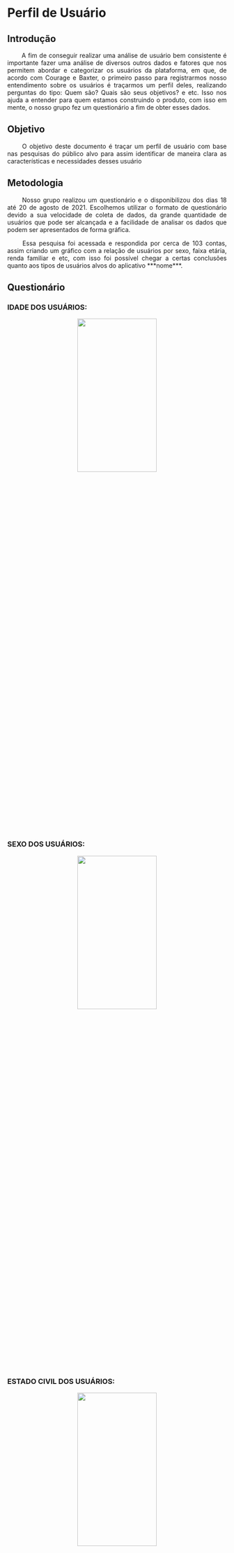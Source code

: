 # Perfil de Usuário 


## Introdução

<p align="justify"> &emsp;&emsp;
A fim de conseguir realizar uma análise de usuário bem consistente é importante fazer uma análise de diversos outros dados e fatores que nos permitem abordar e categorizar os usuários da plataforma, em que, de acordo com Courage e Baxter, o primeiro passo para registrarmos nosso entendimento sobre os usuários é traçarmos um perfil deles, realizando perguntas do tipo: Quem são? Quais são seus objetivos? e etc. Isso nos ajuda a entender para quem estamos construindo o produto, com isso em mente, o nosso grupo fez um questionário a fim de obter esses  dados. 

## Objetivo 

<p align="justify"> &emsp;&emsp;
O objetivo deste documento é traçar um perfil de usuário com base nas pesquisas do público alvo para assim identificar de maneira clara as características e necessidades desses usuário

## Metodologia 

<p align="justify"> &emsp;&emsp;
Nosso grupo realizou um questionário e o disponibilizou dos dias 18 até 20 de agosto de 2021. Escolhemos utilizar o formato de questionário devido a sua velocidade de coleta de dados, da grande quantidade de usuários que pode ser alcançada e a facilidade de analisar os dados que podem ser apresentados de forma gráfica.
<p align="justify"> &emsp;&emsp;
Essa pesquisa foi acessada e respondida por cerca de 103 contas, assim criando um gráfico com a relação de usuários por sexo, faixa etária, renda familiar e etc, com isso foi possível chegar a certas conclusões quanto aos tipos de usuários alvos do aplicativo ***nome***.

## Questionário 

### IDADE DOS USUÁRIOS: 
<p align="center">
	<img src="./assets/questionario/SEXO.PNG" width="60%" height="30%">
</p>

### SEXO DOS USUÁRIOS:
<p align="center">
	<img src="./assets/questionario/IDADE.PNG" width="60%" height="30%">
</p>

### ESTADO CIVIL DOS USUÁRIOS:
<p align="center">
	<img src="./assets/questionario/ESTADO.PNG" width="60%" height="30%">
</p>

### OCUPAÇÃO DOS USUÁRIOS:
<p align="center">
	<img src="./assets/questionario/OCUPAÇÃO.PNG" width="60%" height="30%">
</p>

### RENDA MENSAL FAMILIAR
<p align="center">
	<img src="./assets/questionario/RENDA.PNG" width="60%" height="30%">
</p>

### VOCÊ TEM FILHOS?
<p align="center">
	<img src="./assets/questionario/FILHOS.PNG" width="60%" height="30%">
</p>

### COM QUEM VOCÊ MORA?
<p align="center">
	<img src="./assets/questionario/MORADIA.PNG" width="60%" height="30%">
</p>

### COM QUE FREQUÊNCIA VOCÊ VIAJA?
<p align="center">
	<img src="./assets/questionario/VIAJA.PNG" width="60%" height="30%">
</p>

### O USUÁRIO COSTUMA VIAJAR MAIS POR:
<p align="center">
	<img src="./assets/questionario/MOTIVO.PNG" width="60%" height="30%">
</p>

### O QUE OS USUÁRIOS PREFEREM UTILIZAR:
<p align="center">
	<img src="./assets/questionario/PREFERENCIA.PNG" width="60%" height="30%">
</p>

### QUAIS PALAVRAS MAIS SE ENCAIXAM AOS USUÁRIOS:
<p align="center">
	<img src="./assets/questionario/ENCAixa.PNG" width="60%" height="30%">
</p>


## Perfil de usuário
A partir de todos os dados acima, podemos traçar um perfil do usuário do aplicativo **nome**.

|Item |Descrição|
|-|-|
|Faixa etária|A faixa etária média ficou  entre 18 a 25 anos sendo 79,6%.|
|Sexo|Bem equilibrada possuindo apenas 0,5% de diferença entre homens e mulheres, em que no total teve 52 respostas de pessoas do sexo masculino e 51 do sexo feminino.|
|Estado Civil|A maioria se apresenta solteiro(a), em que apenas 13% das pessoas se apresentaram como casado(a), divorciado(a) ou viúvo(a)|
|Ocupação|80% dos usuários responderam estar ainda estudando em que o restante ficou entre Trabalhando/Estagiando ou aposentado.|
|Renda Mensal Familiar|35,9% dos usuários responderam entre 4 a 11, seguido de 0 a 2 salários mínimos respondido por 21,4% e depois de 2 0 a 4 por 19,4% dos usuários.|
|Você tem filhos?|A maioria apresenta não ter nenhum filho, em que apenas 6,8% marcaram que possui apenas 1 e 8,7% colocaram possuir 2 ou mais.|
|Com quem você mora?|A maioria dos usuários responderam que moram com a família, sendo representada por 90,3% do total, a outra porcentagem se dividiu parcialmente entre morar sozinho ou com o parceiro(a).|
|Frequência de viagem:|Com respostas mais divididas em que 45% viajam apenas uma vez por ano, 23,4% viajam 2 vezes por ano e 20,4% viajam 1 vez entre 2 anos.|
|Você costuma viajar mais por:|Viajar por Lazer foi a opção mais comum, sendo 51,5% porém 45,6% responderam viajar mais por família, interessantemente nenhum usuário respondeu viajar por trabalho, provavelmente sendo um fator que a maioria que respondeu o questionário ainda estar estudando.|
|Você prefere utilizar em viagens:|Por uma grande margem, as pessoas preferem viajar utilizando a internet e aplicativos, apresentando 86,4% do total, em que 11,7% não utilizam nada e surpreendentemente ninguém marcou que prefere utilizar guias e mapas físicos.|
|Com quais palavras você mais se encaixa:|Com duas respostas bem divididas a opção mais escolhida foi: Aventureiro, novas experiências e “topa tudo”, com 41,7% dos votos, porém logo em seguida os usuários marcaram a opção: Caseiro, Doméstico, “conforto de casa” .|

## Conclusão
<p align="justify"> &emsp;&emsp;
Pode-se então concluir que a maioria dos usuários possuem entre 18 e 25 anos, tendo uma distribuição bem igual entre homens e mulheres, em que esses são  geralmente estudantes, solteiros(as) , sem filhos. Viajam apenas 1 vez ao ano, provavelmente por lazer e nessas viagens eles preferem utilizar aplicativos e a internet para poderem se guiar.


## Referências 
BARBOSA, Simone; SILVA, Bruno. "Interação Humano-Computador". Elsevier Editora Ltda, 2010.
COURAGE,C;BAXTER, K.Understanding your users: a practical guide to user requirements, methods, tools and technique. San Francisco. CA: Morgan Kaufmann Publishers 2005. 
